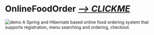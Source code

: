 # OnlineFoodOrder [*--> CLICKME*](http://13.56.236.90/)
![demo](http://gifimgs.com/res/0422/626d8a9ee18ad399007341.gif)
A Spring and Hibernate based online food ordering system that supports registration, menu searching and ordering, checkout.
